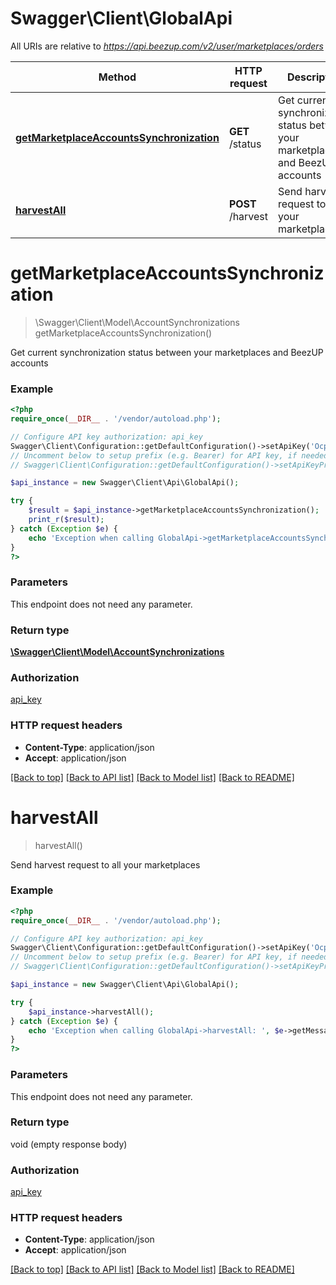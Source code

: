 # Swagger\Client\GlobalApi

All URIs are relative to *https://api.beezup.com/v2/user/marketplaces/orders*

Method | HTTP request | Description
------------- | ------------- | -------------
[**getMarketplaceAccountsSynchronization**](GlobalApi.md#getMarketplaceAccountsSynchronization) | **GET** /status | Get current synchronization status between your marketplaces and BeezUP accounts
[**harvestAll**](GlobalApi.md#harvestAll) | **POST** /harvest | Send harvest request to all your marketplaces


# **getMarketplaceAccountsSynchronization**
> \Swagger\Client\Model\AccountSynchronizations getMarketplaceAccountsSynchronization()

Get current synchronization status between your marketplaces and BeezUP accounts

### Example
```php
<?php
require_once(__DIR__ . '/vendor/autoload.php');

// Configure API key authorization: api_key
Swagger\Client\Configuration::getDefaultConfiguration()->setApiKey('Ocp-Apim-Subscription-Key', 'YOUR_API_KEY');
// Uncomment below to setup prefix (e.g. Bearer) for API key, if needed
// Swagger\Client\Configuration::getDefaultConfiguration()->setApiKeyPrefix('Ocp-Apim-Subscription-Key', 'Bearer');

$api_instance = new Swagger\Client\Api\GlobalApi();

try {
    $result = $api_instance->getMarketplaceAccountsSynchronization();
    print_r($result);
} catch (Exception $e) {
    echo 'Exception when calling GlobalApi->getMarketplaceAccountsSynchronization: ', $e->getMessage(), PHP_EOL;
}
?>
```

### Parameters
This endpoint does not need any parameter.

### Return type

[**\Swagger\Client\Model\AccountSynchronizations**](../Model/AccountSynchronizations.md)

### Authorization

[api_key](../../README.md#api_key)

### HTTP request headers

 - **Content-Type**: application/json
 - **Accept**: application/json

[[Back to top]](#) [[Back to API list]](../../README.md#documentation-for-api-endpoints) [[Back to Model list]](../../README.md#documentation-for-models) [[Back to README]](../../README.md)

# **harvestAll**
> harvestAll()

Send harvest request to all your marketplaces

### Example
```php
<?php
require_once(__DIR__ . '/vendor/autoload.php');

// Configure API key authorization: api_key
Swagger\Client\Configuration::getDefaultConfiguration()->setApiKey('Ocp-Apim-Subscription-Key', 'YOUR_API_KEY');
// Uncomment below to setup prefix (e.g. Bearer) for API key, if needed
// Swagger\Client\Configuration::getDefaultConfiguration()->setApiKeyPrefix('Ocp-Apim-Subscription-Key', 'Bearer');

$api_instance = new Swagger\Client\Api\GlobalApi();

try {
    $api_instance->harvestAll();
} catch (Exception $e) {
    echo 'Exception when calling GlobalApi->harvestAll: ', $e->getMessage(), PHP_EOL;
}
?>
```

### Parameters
This endpoint does not need any parameter.

### Return type

void (empty response body)

### Authorization

[api_key](../../README.md#api_key)

### HTTP request headers

 - **Content-Type**: application/json
 - **Accept**: application/json

[[Back to top]](#) [[Back to API list]](../../README.md#documentation-for-api-endpoints) [[Back to Model list]](../../README.md#documentation-for-models) [[Back to README]](../../README.md)

